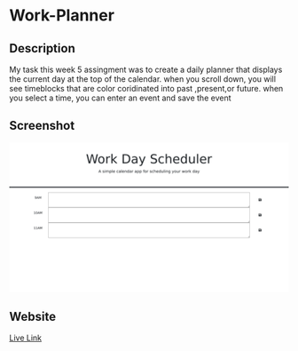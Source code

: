 # Work-Planner

## Description

My task this week 5 assingment was to create a daily planner that displays the current day at the top of the calendar.
when you scroll down, you will see timeblocks that are color coridinated into past ,present,or future.
when you select a time, you can enter an event and save the event

## Screenshot

![computer](<assets/pvon11.github.io%20(2).png>)

## Website

[Live Link](https://pvon11.github.io/Work-Planner/)
